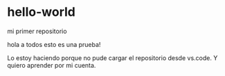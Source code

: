 # hello-world
mi primer repositorio

hola a todos esto es una prueba!

 Lo estoy haciendo porque no pude cargar el repositorio desde vs.code. 
 Y quiero aprender por mi cuenta.
